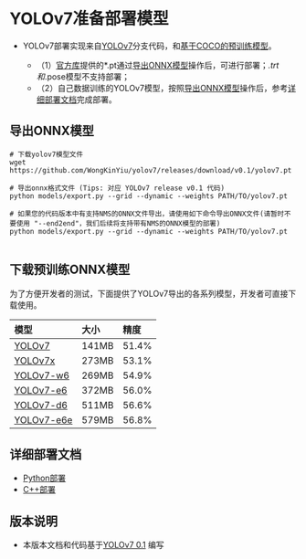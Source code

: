 # YOLOv7准备部署模型

- YOLOv7部署实现来自[YOLOv7](https://github.com/WongKinYiu/yolov7/tree/v0.1)分支代码，和[基于COCO的预训练模型](https://github.com/WongKinYiu/yolov7/releases/tag/v0.1)。

  - （1）[官方库](https://github.com/WongKinYiu/yolov7/releases/tag/v0.1)提供的*.pt通过[导出ONNX模型](#导出ONNX模型)操作后，可进行部署；*.trt和*.pose模型不支持部署；
  - （2）自己数据训练的YOLOv7模型，按照[导出ONNX模型](#%E5%AF%BC%E5%87%BAONNX%E6%A8%A1%E5%9E%8B)操作后，参考[详细部署文档](#详细部署文档)完成部署。


## 导出ONNX模型

```
# 下载yolov7模型文件
wget https://github.com/WongKinYiu/yolov7/releases/download/v0.1/yolov7.pt

# 导出onnx格式文件 (Tips: 对应 YOLOv7 release v0.1 代码)
python models/export.py --grid --dynamic --weights PATH/TO/yolov7.pt

# 如果您的代码版本中有支持NMS的ONNX文件导出，请使用如下命令导出ONNX文件(请暂时不要使用 "--end2end"，我们后续将支持带有NMS的ONNX模型的部署)
python models/export.py --grid --dynamic --weights PATH/TO/yolov7.pt


```

## 下载预训练ONNX模型

为了方便开发者的测试，下面提供了YOLOv7导出的各系列模型，开发者可直接下载使用。

| 模型                                                               | 大小    | 精度    |
|:---------------------------------------------------------------- |:----- |:----- |
| [YOLOv7](https://bj.bcebos.com/paddlehub/fastdeploy/yolov7.onnx) | 141MB | 51.4% |
| [YOLOv7x](https://bj.bcebos.com/paddlehub/fastdeploy/yolov7x.onnx) | 273MB | 53.1% |
| [YOLOv7-w6](https://bj.bcebos.com/paddlehub/fastdeploy/yolov7-w6.onnx) | 269MB | 54.9% |
| [YOLOv7-e6](https://bj.bcebos.com/paddlehub/fastdeploy/yolov7-e6.onnx) | 372MB | 56.0% |
| [YOLOv7-d6](https://bj.bcebos.com/paddlehub/fastdeploy/yolov7-d6.onnx) | 511MB | 56.6% |
| [YOLOv7-e6e](https://bj.bcebos.com/paddlehub/fastdeploy/yolov7-e6e.onnx) | 579MB | 56.8% |




## 详细部署文档

- [Python部署](python)
- [C++部署](cpp)


## 版本说明

- 本版本文档和代码基于[YOLOv7 0.1](https://github.com/WongKinYiu/yolov7/tree/v0.1) 编写

